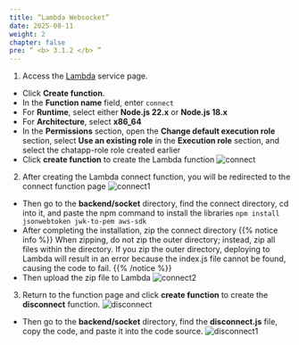 ```yaml
---
title: “Lambda Websocket”
date: 2025-08-11
weight: 2 
chapter: false
pre: “ <b> 3.1.2 </b> ”
---
```

1. Access the [Lambda](https://console.aws.amazon.com/lambda) service page.
  + Click **Create function**.
  + In the **Function name** field, enter ```connect```
  + For **Runtime**, select either **Node.js 22.x** or **Node.js 18.x**
  + For **Architecture**, select **x86_64**
  + In the **Permissions** section, open the **Change default execution role** section, select **Use an existing role** in the **Execution role** section, and select the chatapp-role role created earlier
  + Click **create function** to create the Lambda function
![connect](/images/3.lambda-api/010.png)
2. After creating the Lambda connect function, you will be redirected to the connect function page
![connect1](/images/3.lambda-api/011.png)
  + Then go to the **backend/socket** directory, find the connect directory, cd into it, and paste the npm command to install the libraries ```npm install jsonwebtoken jwk-to-pem aws-sdk```
  + After completing the installation, zip the connect directory
  {{% notice info %}}
When zipping, do not zip the outer directory; instead, zip all files within the directory. If you zip the outer directory, deploying to Lambda will result in an error because the index.js file cannot be found, causing the code to fail.
  {{% /notice %}}
  + Then upload the zip file to Lambda
![connect2](/images/3.lambda-api/012.png)
3. Return to the function page and click **create function** to create the **disconnect** function.
![disconnect](/images/3.lambda-api/013.png)
  + Then go to the **backend/socket** directory, find the **disconnect.js** file, copy the code, and paste it into the code source.
![disconnect1](/images/3.lambda-api/014.png)

